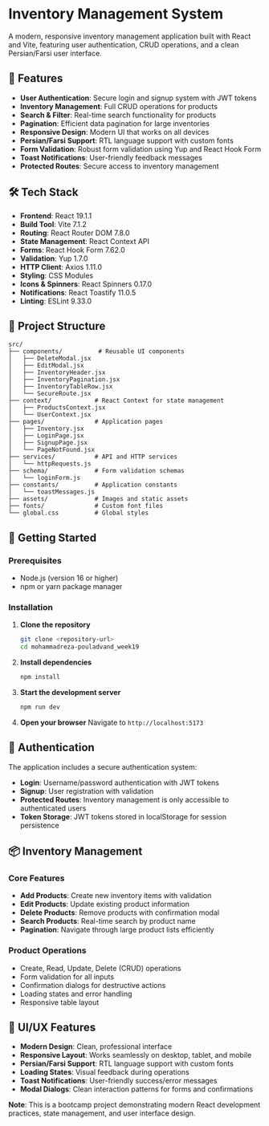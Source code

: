 # Inventory Management System

A modern, responsive inventory management application built with React and Vite, featuring user authentication, CRUD operations, and a clean Persian/Farsi user interface.

## 🚀 Features

- **User Authentication**: Secure login and signup system with JWT tokens
- **Inventory Management**: Full CRUD operations for products
- **Search & Filter**: Real-time search functionality for products
- **Pagination**: Efficient data pagination for large inventories
- **Responsive Design**: Modern UI that works on all devices
- **Persian/Farsi Support**: RTL language support with custom fonts
- **Form Validation**: Robust form validation using Yup and React Hook Form
- **Toast Notifications**: User-friendly feedback messages
- **Protected Routes**: Secure access to inventory management

## 🛠️ Tech Stack

- **Frontend**: React 19.1.1
- **Build Tool**: Vite 7.1.2
- **Routing**: React Router DOM 7.8.0
- **State Management**: React Context API
- **Forms**: React Hook Form 7.62.0
- **Validation**: Yup 1.7.0
- **HTTP Client**: Axios 1.11.0
- **Styling**: CSS Modules
- **Icons & Spinners**: React Spinners 0.17.0
- **Notifications**: React Toastify 11.0.5
- **Linting**: ESLint 9.33.0

## 📁 Project Structure

```
src/
├── components/          # Reusable UI components
│   ├── DeleteModal.jsx
│   ├── EditModal.jsx
│   ├── InventoryHeader.jsx
│   ├── InventoryPagination.jsx
│   ├── InventoryTableRow.jsx
│   └── SecureRoute.jsx
├── context/            # React Context for state management
│   ├── ProductsContext.jsx
│   └── UserContext.jsx
├── pages/              # Application pages
│   ├── Inventory.jsx
│   ├── LoginPage.jsx
│   ├── SignupPage.jsx
│   └── PageNotFound.jsx
├── services/           # API and HTTP services
│   └── httpRequests.js
├── schema/             # Form validation schemas
│   └── loginForm.js
├── constants/          # Application constants
│   └── toastMessages.js
├── assets/             # Images and static assets
├── fonts/              # Custom font files
└── global.css          # Global styles
```

## 🚀 Getting Started

### Prerequisites

- Node.js (version 16 or higher)
- npm or yarn package manager

### Installation

1. **Clone the repository**
   ```bash
   git clone <repository-url>
   cd mohammadreza-pouladvand_week19
   ```

2. **Install dependencies**
   ```bash
   npm install
   ```

3. **Start the development server**
   ```bash
   npm run dev
   ```

4. **Open your browser**
   Navigate to `http://localhost:5173`

## 🔐 Authentication

The application includes a secure authentication system:

- **Login**: Username/password authentication with JWT tokens
- **Signup**: User registration with validation
- **Protected Routes**: Inventory management is only accessible to authenticated users
- **Token Storage**: JWT tokens stored in localStorage for session persistence

## 📦 Inventory Management

### Core Features

- **Add Products**: Create new inventory items with validation
- **Edit Products**: Update existing product information
- **Delete Products**: Remove products with confirmation modal
- **Search Products**: Real-time search by product name
- **Pagination**: Navigate through large product lists efficiently

### Product Operations

- Create, Read, Update, Delete (CRUD) operations
- Form validation for all inputs
- Confirmation dialogs for destructive actions
- Loading states and error handling
- Responsive table layout

## 🎨 UI/UX Features

- **Modern Design**: Clean, professional interface
- **Responsive Layout**: Works seamlessly on desktop, tablet, and mobile
- **Persian/Farsi Support**: RTL language support with custom fonts
- **Loading States**: Visual feedback during operations
- **Toast Notifications**: User-friendly success/error messages
- **Modal Dialogs**: Clean interaction patterns for forms and confirmations

**Note**: This is a bootcamp project demonstrating modern React development practices, state management, and user interface design.

